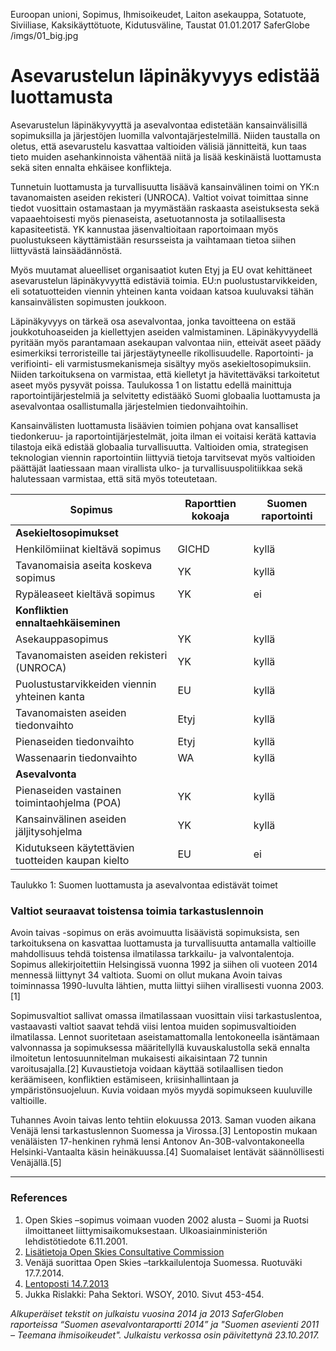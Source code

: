 Euroopan unioni, Sopimus, Ihmisoikeudet, Laiton asekauppa, Sotatuote, Siviiliase, Kaksikäyttötuote, Kidutusväline, Taustat
01.01.2017
SaferGlobe
/imgs/01_big.jpg

# Asevarustelun läpinäkyvyys edistää luottamusta

Asevarustelun läpinäkyvyyttä ja asevalvontaa edistetään kansainvälisillä sopimuksilla ja järjestöjen luomilla valvontajärjestelmillä. Niiden taustalla on oletus, että asevarustelu kasvattaa valtioiden välisiä jännitteitä, kun taas tieto muiden asehankinnoista vähentää niitä ja lisää keskinäistä luottamusta sekä siten ennalta ehkäisee konflikteja.

Tunnetuin luottamusta ja turvallisuutta lisäävä kansainvälinen toimi on YK:n tavanomaisten aseiden rekisteri (UNROCA). Valtiot voivat toimittaa sinne tiedot vuosittain ostamastaan ja myymästään raskaasta aseistuksesta sekä vapaaehtoisesti myös pienaseista, asetuotannosta ja sotilaallisesta kapasiteetistä. YK kannustaa jäsenvaltioitaan raportoimaan myös puolustukseen käyttämistään resursseista ja vaihtamaan tietoa siihen liittyvästä lainsäädännöstä.

Myös muutamat alueelliset organisaatiot kuten Etyj ja EU ovat kehittäneet asevarustelun läpinäkyvyyttä edistäviä toimia. EU:n puolustustarvikkeiden, eli sotatuotteiden viennin yhteinen kanta voidaan katsoa kuuluvaksi tähän kansainvälisten sopimusten joukkoon.

Läpinäkyvyys on tärkeä osa asevalvontaa, jonka tavoitteena on estää joukkotuhoaseiden ja kiellettyjen aseiden valmistaminen. Läpinäkyvyydellä pyritään myös parantamaan asekaupan valvontaa niin, etteivät aseet päädy esimerkiksi terroristeille tai järjestäytyneelle rikollisuudelle. Raportointi- ja verifiointi- eli varmistusmekanismeja sisältyy myös asekieltosopimuksiin. Niiden tarkoituksena on varmistaa, että kielletyt ja hävitettäväksi tarkoitetut aseet myös pysyvät poissa. Taulukossa 1 on listattu edellä mainittuja raportointijärjestelmiä ja selvitetty edistääkö Suomi globaalia luottamusta ja asevalvontaa osallistumalla järjestelmien tiedonvaihtoihin.

Kansainvälisten luottamusta lisäävien toimien pohjana ovat kansalliset tiedonkeruu- ja raportointijärjestelmät, joita ilman ei voitaisi kerätä kattavia tilastoja eikä edistää globaalia turvallisuutta. Valtioiden omia, strategisen teknologian viennin raportointiin liittyviä tietoja tarvitsevat myös valtioiden päättäjät laatiessaan maan virallista ulko- ja turvallisuuspolitiikkaa sekä halutessaan varmistaa, että sitä myös toteutetaan.

| Sopimus | Raporttien kokoaja | Suomen raportointi |
| --------- |---------|---------|
| **Asekieltosopimukset** | | |
| Henkilömiinat kieltävä sopimus | GICHD | kyllä |
| Tavanomaisia aseita koskeva sopimus | YK | kyllä
| Rypäleaseet kieltävä sopimus | YK | ei
| **Konfliktien ennaltaehkäiseminen** | | |
| Asekauppasopimus | YK | kyllä
| Tavanomaisten aseiden rekisteri (UNROCA) | YK | kyllä
| Puolustustarvikkeiden viennin yhteinen kanta | EU | kyllä
| Tavanomaisten aseiden tiedonvaihto | Etyj | kyllä
| Pienaseiden tiedonvaihto | Etyj | kyllä
| Wassenaarin tiedonvaihto | WA | kyllä
| **Asevalvonta** | | |
| Pienaseiden vastainen toimintaohjelma (POA) | YK | kyllä | 
| Kansainvälinen aseiden jäljitysohjelma | YK | kyllä | 
| Kidutukseen käytettävien tuotteiden kaupan kielto | EU | ei | 

Taulukko 1: Suomen luottamusta ja asevalvontaa edistävät toimet

### Valtiot seuraavat toistensa toimia tarkastuslennoin

Avoin taivas -sopimus on eräs avoimuutta lisäävistä sopimuksista, sen tarkoituksena on kasvattaa luottamusta ja turvallisuutta antamalla valtioille mahdollisuus tehdä toistensa ilmatilassa tarkkailu- ja valvontalentoja. Sopimus allekirjoitettiin Helsingissä vuonna 1992 ja siihen oli vuoteen 2014 mennessä liittynyt 34 valtiota. Suomi on ollut mukana Avoin taivas toiminnassa 1990-luvulta lähtien, mutta liittyi siihen virallisesti vuonna 2003.[1]

Sopimusvaltiot sallivat omassa ilmatilassaan vuosittain viisi tarkastuslentoa, vastaavasti valtiot saavat tehdä viisi lentoa muiden sopimusvaltioiden ilmatilassa. Lennot suoritetaan aseistamattomalla lentokoneella isäntämaan valvonnassa ja sopimuksessa määritellyllä kuvauskalustolla sekä ennalta ilmoitetun lentosuunnitelman mukaisesti aikaisintaan 72 tunnin varoitusajalla.[2] Kuvaustietoja voidaan käyttää sotilaallisen tiedon keräämiseen, konfliktien estämiseen, kriisinhallintaan ja ympäristönsuojeluun. Kuvia voidaan myös myydä sopimukseen kuuluville valtioille.

Tuhannes Avoin taivas lento tehtiin elokuussa 2013. Saman vuoden aikana Venäjä lensi tarkastuslennon Suomessa ja Virossa.[3] Lentopostin mukaan venäläisten 17-henkinen ryhmä lensi Antonov An-30B-valvontakoneella Helsinki-Vantaalta käsin heinäkuussa.[4] Suomalaiset lentävät säännöllisesti Venäjällä.[5]

***

### References

1. Open Skies –sopimus voimaan vuoden 2002 alusta – Suomi ja Ruotsi ilmoittaneet liittymisaikomuksestaan. Ulkoasiainministeriön lehdistötiedote 6.11.2001.
2. [Lisätietoja Open Skies Consultative Commission](http://www.osce.org/oscc)
3. Venäjä suorittaa Open Skies –tarkkailulentoja Suomessa. Ruotuväki 17.7.2014.
4. [Lentoposti 14.7.2013](http://www.lentoposti.fi/uutiset/venaja_tekee_open_skies_tarkkailulennot_suomeen_ja_viroon)
5. Jukka Rislakki: Paha Sektori. WSOY, 2010. Sivut 453-454.

*Alkuperäiset tekstit on julkaistu vuosina 2014 ja 2013 SaferGloben raporteissa “Suomen asevalvontaraportti 2014” ja "Suomen asevienti 2011 – Teemana ihmisoikeudet". Julkaistu verkossa osin päivitettynä 23.10.2017.*